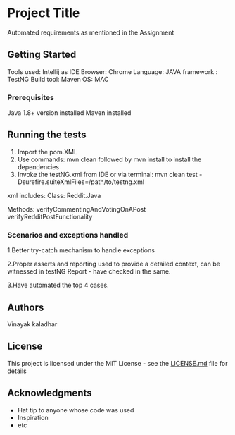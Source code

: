 # Project Title

Automated requirements as mentioned in the Assignment

## Getting Started

Tools used: Intellij as IDE
Browser: Chrome
Language: JAVA
framework : TestNG
Build tool: Maven
OS: MAC

### Prerequisites

Java 1.8+ version installed
Maven installed

## Running the tests

1. Import the pom.XML
2. Use commands: mvn clean followed by mvn install to install the dependencies
3. Invoke the testNG.xml from IDE or
  via terminal: mvn clean test -Dsurefire.suiteXmlFiles=/path/to/testng.xml

xml includes:
Class: 
Reddit.Java

Methods:
verifyCommentingAndVotingOnAPost
verifyRedditPostFunctionality

### Scenarios and exceptions handled

1.Better try-catch mechanism to handle exceptions

2.Proper asserts and reporting used to provide a detailed context, can be witnessed in testNG Report - have checked in the same.

3.Have automated the top 4 cases.

## Authors

Vinayak kaladhar

## License

This project is licensed under the MIT License - see the [LICENSE.md](LICENSE.md) file for details

## Acknowledgments

* Hat tip to anyone whose code was used
* Inspiration
* etc
